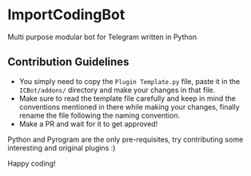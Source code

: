 # ImportCodingBot
Multi purpose modular bot for Telegram written in Python

## Contribution Guidelines
- You simply need to copy the `Plugin Template.py` file, paste it in the `ICBot/addons/` directory and make your changes in that file. 
- Make sure to read the template file carefully and keep in mind the conventions mentioned in there while making your changes, finally rename the file following the naming convention.
- Make a PR and wait for it to get approved!

Python and Pyrogram are the only pre-requisites, try contributing some interesting and original plugins :)

Happy coding!
